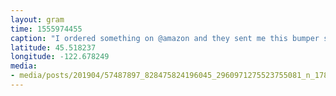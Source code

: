 ```yaml
---
layout: gram
time: 1555974455
caption: "I ordered something on @amazon and they sent me this bumper sticker instead. Who wants it?!"
latitude: 45.518237
longitude: -122.678249
media:
- media/posts/201904/57487897_828475824196045_2960971275523755081_n_17846112988423765.jpg
---
```

